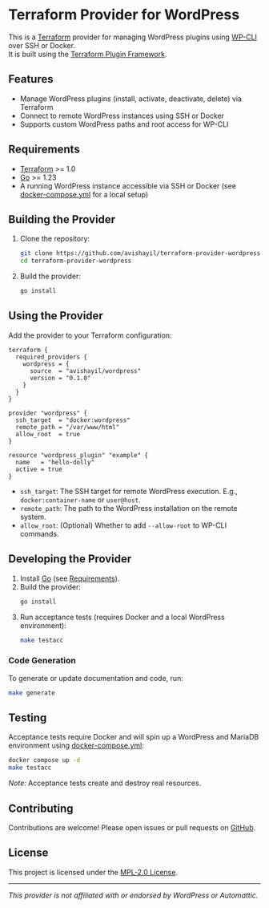 # Terraform Provider for WordPress

This is a [Terraform](https://www.terraform.io) provider for managing WordPress plugins using [WP-CLI](https://wp-cli.org/) over SSH or Docker.  
It is built using the [Terraform Plugin Framework](https://github.com/hashicorp/terraform-plugin-framework).

## Features

- Manage WordPress plugins (install, activate, deactivate, delete) via Terraform
- Connect to remote WordPress instances using SSH or Docker
- Supports custom WordPress paths and root access for WP-CLI

## Requirements

- [Terraform](https://developer.hashicorp.com/terraform/downloads) >= 1.0
- [Go](https://golang.org/doc/install) >= 1.23
- A running WordPress instance accessible via SSH or Docker (see [docker-compose.yml](./docker-compose.yml) for a local setup)

## Building the Provider

1. Clone the repository:
    ```sh
    git clone https://github.com/avishayil/terraform-provider-wordpress.git
    cd terraform-provider-wordpress
    ```
2. Build the provider:
    ```sh
    go install
    ```

## Using the Provider

Add the provider to your Terraform configuration:

```hcl
terraform {
  required_providers {
    wordpress = {
      source  = "avishayil/wordpress"
      version = "0.1.0"
    }
  }
}

provider "wordpress" {
  ssh_target  = "docker:wordpress"
  remote_path = "/var/www/html"
  allow_root  = true
}

resource "wordpress_plugin" "example" {
  name   = "hello-dolly"
  active = true
}
```

- `ssh_target`: The SSH target for remote WordPress execution. E.g., `docker:container-name` or `user@host`.
- `remote_path`: The path to the WordPress installation on the remote system.
- `allow_root`: (Optional) Whether to add `--allow-root` to WP-CLI commands.

## Developing the Provider

1. Install [Go](https://golang.org/doc/install) (see [Requirements](#requirements)).
2. Build the provider:
    ```sh
    go install
    ```
3. Run acceptance tests (requires Docker and a local WordPress environment):
    ```sh
    make testacc
    ```

### Code Generation

To generate or update documentation and code, run:
```sh
make generate
```

## Testing

Acceptance tests require Docker and will spin up a WordPress and MariaDB environment using [docker-compose.yml](./docker-compose.yml):

```sh
docker compose up -d
make testacc
```

*Note:* Acceptance tests create and destroy real resources.

## Contributing

Contributions are welcome! Please open issues or pull requests on [GitHub](https://github.com/avishayil/terraform-provider-wordpress).

## License

This project is licensed under the [MPL-2.0 License](./LICENSE).

---

_This provider is not affiliated with or endorsed by WordPress or Automattic._